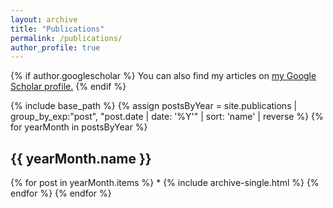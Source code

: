 ```yaml
---
layout: archive
title: "Publications"
permalink: /publications/
author_profile: true
---
```


{% if author.googlescholar %}
  You can also find my articles on <u><a href="{{author.googlescholar}}">my Google Scholar profile</a>.</u>
{% endif %}

{% include base_path %}
{% assign postsByYear = site.publications | group_by_exp:"post", "post.date | date: '%Y'" | sort: 'name' | reverse %}
{% for yearMonth in postsByYear %}
  <h2>{{ yearMonth.name }}</h2>
      {% for post in yearMonth.items %}
      * {% include archive-single.html %}
      {% endfor %}
{% endfor %}

